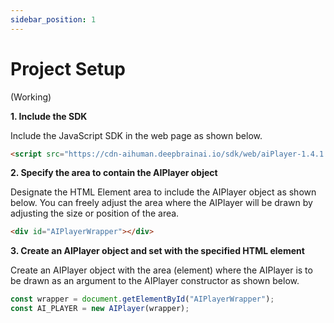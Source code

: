 ```yaml
---
sidebar_position: 1
---
```


# Project Setup

(Working)

**1. Include the SDK**

Include the JavaScript SDK in the web page as shown below. 

```html
<script src="https://cdn-aihuman.deepbrainai.io/sdk/web/aiPlayer-1.4.1.min.js"></script>
```

**2. Specify the area to contain the AIPlayer object**

Designate the HTML Element area to include the AIPlayer object as shown below. You can freely adjust the area where the AIPlayer will be drawn by adjusting the size or position of the area.

```html
<div id="AIPlayerWrapper"></div>
```

**3. Create an AIPlayer object and set with the specified HTML element**

Create an AIPlayer object with the area (element) where the AIPlayer is to be drawn as an argument to the AIPlayer constructor as shown below.

```javascript
const wrapper = document.getElementById("AIPlayerWrapper");
const AI_PLAYER = new AIPlayer(wrapper);
```
